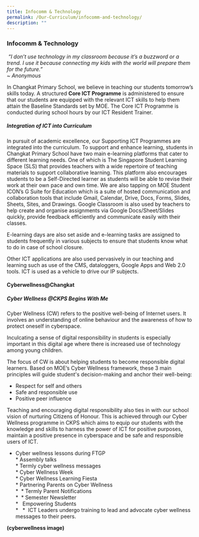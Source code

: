 ```yaml
---
title: Infocomm & Technology
permalink: /Our-Curriculum/infocomm-and-technology/
description: ""
---
```

### Infocomm & Technology

 _“I don’t use technology in my classroom because it’s a buzzword or a trend. I use it because connecting my kids with the world will prepare them for the future.” <br>~ Anonymous_
 
 In Changkat Primary School, we believe in teaching our students tomorrow’s skills today. A structured **Core ICT Programme** is administered to ensure that our students are equipped with the relevant ICT skills to help them attain the Baseline Standards set by MOE. The Core ICT Programme is conducted during school hours by our ICT Resident Trainer.
 
 ##### Integration of ICT into Curriculum
 In pursuit of academic excellence, our Supporting ICT Programmes are integrated into the curriculum. To support and enhance learning, students in Changkat Primary School have two main e-learning platforms that cater to different learning needs. One of which is The Singapore Student Learning Space (SLS) that provides teachers with a wide repertoire of teaching materials to support collaborative learning. This platform also encourages students to be a Self-Directed learner as students will be able to revise their work at their own pace and own time. We are also tapping on MOE Student ICON’s G Suite for Education which is a suite of hosted communication and collaboration tools that include Gmail, Calendar, Drive, Docs, Forms, Slides, Sheets, Sites, and Drawings. Google Classroom is also used by teachers to help create and organise assignments via Google Docs/Sheet/Slides quickly, provide feedback efficiently and communicate easily with their classes.
 
 E-learning days are also set aside and e-learning tasks are assigned to students frequently in various subjects to ensure that students know what to do in case of school closure.
 
 Other ICT applications are also used pervasively in our teaching and learning such as use of the CMS, dataloggers, Google Apps and Web 2.0 tools. ICT is used as a vehicle to drive our IP subjects.
 
 #### Cyberwellness@Changkat

##### Cyber Wellness @CKPS Begins With Me
Cyber Wellness (CW) refers to the positive well-being of Internet users. It involves an understanding of online behaviour and the awareness of how to protect oneself in cyberspace.

Inculcating a sense of digital responsibility in students is especially important in this digital age where there is increased use of technology among young children.

The focus of CW is about helping students to become responsible digital learners. Based on MOE’s Cyber Wellness framework, these 3 main principles will guide student's decision-making and anchor their well-being:

* Respect for self and others
* Safe and responsible use
* Positive peer influence

Teaching and encouraging digital responsibility also ties in with our school vision of nurturing Citizens of Honour. This is achieved through our Cyber Wellness programme in CKPS which aims to equip our students with the knowledge and skills to harness the power of ICT for positive purposes, maintain a positive presence in cyberspace and be safe and responsible users of ICT.

* Cyber wellness lessons during FTGP <br>
* Assembly talks<br>
* Termly cyber wellness messages<br>
* Cyber Wellness Week<br>
* Cyber Wellness Learning Fiesta<br>
* Partnering Parents on Cyber Wellness<br>
*  * Termly Parent Notifications<br>
*  * Semester Newsletter<br>
*   Empowering Students<br>
*   *  ICT Leaders undergo training to lead and advocate cyber wellness messages to their peers.

**(cyberwellness image)**